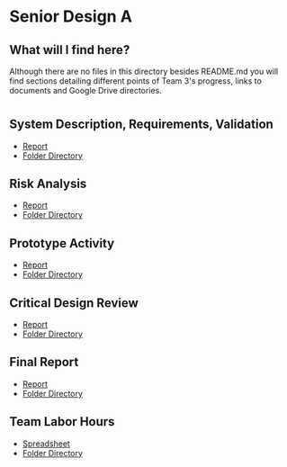 # Senior Design A

## What will I find here?

Although there are no files in this directory besides README.md you will find sections detailing different points of Team 3's progress, links to documents and Google Drive directories.

#

## System Description, Requirements, Validation

- [Report](https://docs.google.com/document/d/1fnrOCIRyJVDsxmta0oakdDbBKZW54d827w0m6OqQ11Q/edit?usp=sharing)
- [Folder Directory](https://drive.google.com/drive/folders/1NczNZ4O1j9Vx4oX85sgfJVTjJTQ-W3sH?usp=sharing)

## Risk Analysis

- [Report](https://drive.google.com/file/d/1sAik6q6ureZYssgTLGljBEHL8I2Zk15t/view?usp=sharing)
- [Folder Directory](https://drive.google.com/drive/folders/1NczNZ4O1j9Vx4oX85sgfJVTjJTQ-W3sH?usp=sharing)

## Prototype Activity

- [Report](https://drive.google.com/file/d/1stdICW6GUIWn7OOhUiIIFrHZ0VR0cqvk/view?usp=sharing)
- [Folder Directory](https://drive.google.com/drive/folders/1NczNZ4O1j9Vx4oX85sgfJVTjJTQ-W3sH?usp=sharing)

## Critical Design Review

- [Report](https://docs.google.com/presentation/d/1inkozGnM1z5_KCovr3mFNu3Ky42EYbz6ArtEo2gSImo/edit?usp=sharing)
- [Folder Directory](https://drive.google.com/drive/folders/1jWTyNvOkjsP8tEsv12XOycAalzhh8IQb?usp=sharing)

## Final Report

- [Report](https://docs.google.com/document/d/1AqZGzt35glmXr1-TCmBBXokeJKedO_IO3BRvOg3bReY/edit?usp=sharing)
- [Folder Directory](https://drive.google.com/drive/folders/1KJQUjUjOi4YFd6RUpi_W71EKjcTsQYTU?usp=sharing)

## Team Labor Hours

- [Spreadsheet](https://docs.google.com/spreadsheets/d/1y0pf061RG8TchD4RHMXZIr2CGgnv92BU/edit?usp=sharing&ouid=104676273414826873055&rtpof=true&sd=true)
- [Folder Directory](https://drive.google.com/drive/folders/1Dg6yo43kKn5nfYz5vgzlIPh3S6AtKxnr?usp=sharing)
